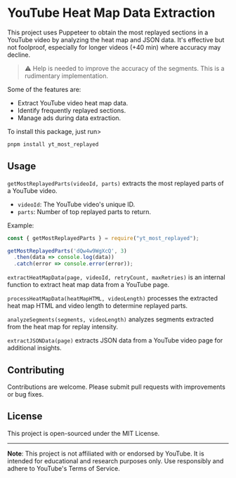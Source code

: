 # YouTube Heat Map Data Extraction

This project uses Puppeteer to obtain the most replayed sections in a YouTube video by analyzing the heat map and JSON data. It's effective but not foolproof, especially for longer videos (+40 min) where accuracy may decline.

> ⚠️ Help is needed to improve the accuracy of the segments. This is a rudimentary implementation.

Some of the features are:

- Extract YouTube video heat map data.
- Identify frequently replayed sections.
- Manage ads during data extraction.

To install this package, just run>

```bash
pnpm install yt_most_replayed
```

## Usage

`getMostReplayedParts(videoId, parts)` extracts the most replayed parts of a YouTube video.

- `videoId`: The YouTube video's unique ID.
- `parts`: Number of top replayed parts to return.

Example:

```javascript
const { getMostReplayedParts } = require("yt_most_replayed");

getMostReplayedParts('dQw4w9WgXcQ', 3)
  .then(data => console.log(data))
  .catch(error => console.error(error));
```

`extractHeatMapData(page, videoId, retryCount, maxRetries)` is an internal function to extract heat map data from a YouTube page.

`processHeatMapData(heatMapHTML, videoLength)` processes the extracted heat map HTML and video length to determine replayed parts.

`analyzeSegments(segments, videoLength)` analyzes segments extracted from the heat map for replay intensity.

`extractJSONData(page)` extracts JSON data from a YouTube video page for additional insights.

## Contributing

Contributions are welcome. Please submit pull requests with improvements or bug fixes.

## License

This project is open-sourced under the MIT License.

---

**Note**: This project is not affiliated with or endorsed by YouTube. It is intended for educational and research purposes only. Use responsibly and adhere to YouTube's Terms of Service.
